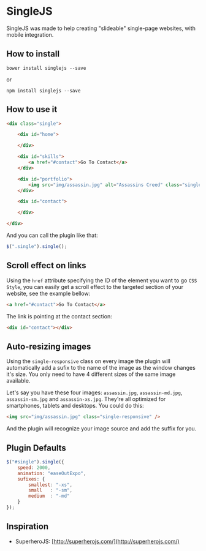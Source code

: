 # SingleJS

SingleJS was made to help creating "slideable" single-page websites, with mobile integration.

## How to install

`bower install singlejs --save`

or

`npm install singlejs --save`

## How to use it

```html
<div class="single">

	<div id="home">

	</div>

	<div id="skills">
		<a href="#contact">Go To Contact</a>
	</div>

	<div id="portfolio">
		<img src="img/assassin.jpg" alt="Assassins Creed" class="single-responsive" />
	</div>

	<div id="contact">

	</div>

</div>
```

And you can call the plugin like that:

```javascript
$(".single").single();
```

## Scroll effect on links

Using the `href` attribute specifying the ID of the element you want to go `CSS Style`, you can easily get a scroll effect to the targeted section of your website, see the example bellow:

```html
<a href="#contact">Go To Contact</a>
```

The link is pointing at the contact section:

```html
<div id="contact"></div>
```

## Auto-resizing images

Using the `single-responsive` class on every image the plugin will automatically add a sufix to the name of the image as the window changes it's size. You only need to have 4 different sizes of the same image available.

Let's say you have these four images: `assassin.jpg`, `assassin-md.jpg`, `assassin-sm.jpg` and `assassin-xs.jpg`. They're all optimized for smartphones, tablets and desktops. You could do this:

```html
<img src="img/assassin.jpg" class="single-responsive" />
```

And the plugin will recognize your image source and add the suffix for you.

## Plugin Defaults

```javascript
$("#single").single({
	speed: 2000,
	animation: "easeOutExpo",
	sufixes: {
		smallest: "-xs",
		small   : "-sm",
		medium  : "-md"
	}
});
```

## Inspiration

- SuperheroJS: [http://superherojs.com/](http://superherojs.com/)